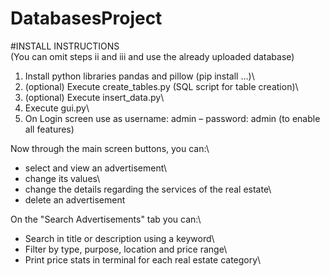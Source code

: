 # DatabasesProject

#INSTALL INSTRUCTIONS\
(You can omit steps ii and iii and use the already uploaded database)

1. Install python libraries pandas and pillow (pip install …)\
2. (optional) Execute create_tables.py (SQL script for table creation)\
3. (optional) Execute insert_data.py\
4. Execute gui.py\
5. On Login screen use as username: admin – password:  admin (to enable all features)


Now through the main screen buttons, you can:\
- select and view an advertisement\
- change its values\
- change the details regarding the services of the real estate\
- delete an advertisement

On the "Search Advertisements" tab you can:\
- Search in title or description using a keyword\
- Filter by type, purpose, location and price range\
- Print price stats in terminal for each real estate category\

